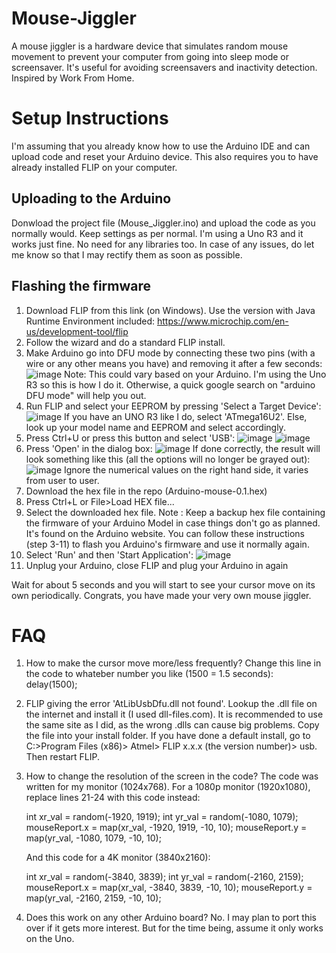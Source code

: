 Mouse-Jiggler
=============
A mouse jiggler is a hardware device that simulates random mouse movement to prevent your computer from going into sleep mode or screensaver. 
It's useful for avoiding screensavers and inactivity detection.
Inspired by Work From Home.

Setup Instructions
============

I'm assuming that you already know how to use the Arduino IDE and can upload code and reset your Arduino device. This also requires you to have already installed FLIP on your computer.

Uploading to the Arduino
------------------------

Donwload the project file (Mouse_Jiggler.ino) and upload the code as you normally would. Keep settings as per normal. I'm using a Uno R3 and it works just fine. No need for any libraries too. 
In case of any issues, do let me know so that I may rectify them as soon as possible.

Flashing the firmware
---------------------

1. Download FLIP from this link (on Windows). Use the version with Java Runtime Environment included:
https://www.microchip.com/en-us/development-tool/flip
2. Follow the wizard and do a standard FLIP install.
3. Make Arduino go into DFU mode by connecting these two pins (with a wire or any other means you have) and removing it after a few seconds:
![image](https://github.com/CodeSpark99/Mouse-Jiggler/assets/90392920/55e9d55c-5fcc-4385-a544-118cf081b862)
Note: This could vary based on your Arduino. I'm using the Uno R3 so this is how I do it. Otherwise, a quick google search on "arduino <model name> DFU mode" will help you out.
4. Run FLIP and select your EEPROM by pressing 'Select a Target Device':
![image](https://github.com/CodeSpark99/Mouse-Jiggler/assets/90392920/a96a923c-56c6-4c4a-93e4-112750dec4c4)
If you have an UNO R3 like I do, select 'ATmega16U2'. Else, look up your model name and EEPROM and select accordingly.
5. Press Ctrl+U or press this button and select 'USB':
![image](https://github.com/CodeSpark99/Mouse-Jiggler/assets/90392920/83e96794-8aa8-4e37-861a-a20327d0ee02)
![image](https://github.com/CodeSpark99/Mouse-Jiggler/assets/90392920/60e2ec4c-322d-4368-88c4-ff855d13c754)
6. Press 'Open' in the dialog box:
![image](https://github.com/CodeSpark99/Mouse-Jiggler/assets/90392920/bb015968-97cc-4084-98a3-fa1cb0fdbdbd)
If done correctly, the result will look something like this (all the options will no longer be grayed out):
![image](https://github.com/CodeSpark99/Mouse-Jiggler/assets/90392920/eb950cfd-4654-4c6d-b026-ae63b6112f9a)
Ignore the numerical values on the right hand side, it varies from user to user.
7. Download the hex file in the repo (Arduino-mouse-0.1.hex) 
8. Press Ctrl+L or File>Load HEX file...
9. Select the downloaded hex file.
Note : Keep a backup hex file containing the firmware of your Arduino Model in case things don't go as planned. It's found on the Arduino website. You can follow these instructions (step 3-11) to flash you Arduino's firmware and use it normally again.
10. Select 'Run' and then 'Start Application':
![image](https://github.com/CodeSpark99/Mouse-Jiggler/assets/90392920/91415da6-6c81-42cf-823d-e45dfcdb6012)
11. Unplug your Arduino, close FLIP and plug your Arduino in again

Wait for about 5 seconds and you will start to see your cursor move on its own periodically.
Congrats, you have made your very own mouse jiggler.

FAQ
===

1. How to make the cursor move more/less frequently?
   Change this line in the code to whateber number you like (1500 = 1.5 seconds):
   delay(1500);
2. FLIP giving the error 'AtLibUsbDfu.dll not found'.
   Lookup the .dll file on the internet and install it (I used dll-files.com). It is recommended to use the same site as I did, as the wrong .dlls can cause big problems. Copy the file into your install folder. If you 
   have done a default install, go to C:>Program Files (x86)> Atmel> FLIP x.x.x (the version number)> usb. Then restart FLIP.
3. How to change the resolution of the screen in the code?
   The code was written for my monitor (1024x768). For a 1080p monitor (1920x1080), replace lines 21-24 with this code instead:
   
   int xr_val = random(-1920, 1919);
   int yr_val = random(-1080, 1079);
   mouseReport.x = map(xr_val, -1920, 1919, -10, 10);
   mouseReport.y = map(yr_val, -1080, 1079, -10, 10);

   And this code for a 4K monitor (3840x2160):

    int xr_val = random(-3840, 3839);
    int yr_val = random(-2160, 2159);
    mouseReport.x = map(xr_val, -3840, 3839, -10, 10);
    mouseReport.y = map(yr_val, -2160, 2159, -10, 10);

4. Does this work on any other Arduino board?
   No. I may plan to port this over if it gets more interest. But for the time being, assume it only works on the Uno.

   

